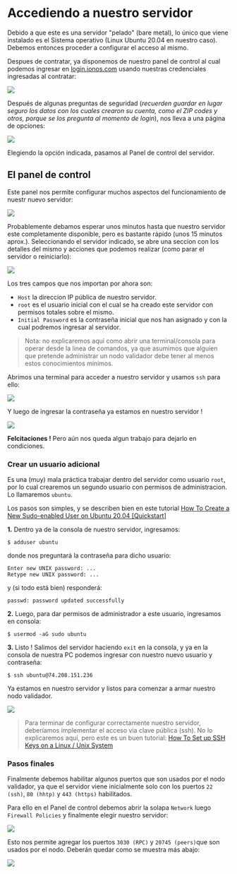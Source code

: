 
# Accediendo a nuestro servidor

Debido a que este es una servidor "pelado" (bare metal), lo único que viene instalado es el Sistema operativo (Linux Ubuntu 20.04 en nuestro caso). Debemos entonces proceder a configurar el acceso al mismo.

Despues de contratar, ya disponemos de nuestro panel de control al cual podemos ingresar en [login.ionos.com](https://login.ionos.com/) usando nuestras credenciales ingresadas al contratar:

![](images/Screenshot%20of%20Login%20-%20IONOS.jpg)

Después de algunas preguntas de seguridad (_recuerden guardar en lugar seguro los datos con los cuales crearon su cuenta, como el ZIP codes y otros, porque se los pregunta al momento de login_), nos lleva a una página de opciones:

![](images/ScreenshotofIONOSoptions.jpg)

Elegiendo la opción indicada, pasamos al Panel de control del servidor.

## El panel de control ##

Este panel nos permite configurar muchos aspectos del funcionamiento de nuestr nuevo servidor:

![](images/Screenshot%20of%20Cloud%20Panel.jpg)

Probablemente debamos esperar unos minutos hasta que nuestro servidor este completamente disponible, pero es bastante rápido (unos 15 minutos aprox.). Seleccionando el servidor indicado, se abre una seccion con los detalles del mismo y acciones que podemos realizar (como parar el servidor o reiniciarlo):

![](images/Screenshot%20of%20Cloud%20Panel-2.jpg)

Los tres campos que nos importan por ahora son:

- `Host` la direccion IP pública de nuestro servidor.
- `root` es el usuario inicial con el cual se ha creado este servidor con permisos totales sobre el mismo.
- `Initial Password` es la contraseña inicial que nos han asignado y con la cual podremos ingresar al servidor.

> Nota: no explicaremos aquí como abrir una terminal/consola para operar desde la linea de comandos, ya que asumimos que alguien que pretende administrar un nodo validador debe tener al menos estos conocimientos mínimos. 

Abrimos una terminal para acceder a nuestro servidor y usamos `ssh` para ello:

![](images/Captura%20de%20pantalla%20de%202022-08-01%2023-05-28.png)
 
Y luego de ingresar la contraseña ya estamos en nuestro servidor !

![](images/Captura%20de%20pantalla%20de%202022-08-01%2023-08-00.png)

**Felcitaciones !** Pero aún nos queda algun trabajo para dejarlo en condiciones.

### Crear un usuario adicional ###

Es una (muy) mala práctica trabajar dentro del servidor como usuario `root`, por lo cual crearemos un segundo usuario con permisos de administracion. Lo llamaremos `ubuntu`. 

Los pasos son simples, y se describen bien en este tutorial [How To Create a New Sudo-enabled User on Ubuntu 20.04 [Quickstart]](https://www.digitalocean.com/community/tutorials/how-to-create-a-new-sudo-enabled-user-on-ubuntu-20-04-quickstart)

**1.** Dentro ya de la consola de nuestro servidor, ingresamos:
  ~~~
  $ adduser ubuntu
  ~~~
  donde nos preguntará la contraseña para dicho usuario:
  ~~~
  Enter new UNIX password: ...
  Retype new UNIX password: ...
  ~~~
  y (si todo está bien) responderá:
  ~~~
  passwd: password updated successfully
  ~~~

**2.** Luego, para dar permisos de administrador a este usuario, ingresamos en consola:
~~~
$ usermod -aG sudo ubuntu
~~~

**3.** Listo ! Salimos del servidor haciendo `exit` en la consola, y ya en la consola de nuestra PC podemos ingresar con nuestro nuevo usuario y contraseña:
~~~~
$ ssh ubuntu@74.208.151.236
~~~~

Ya estamos en nuestro servidor y listos para comenzar a armar nuestro nodo validador.

![](images/Captura%20de%20pantalla%20de%202022-08-01%2023-22-57.png)

> Para terminar de configurar correctamente nuestro servidor, deberíamos implementar el acceso via clave pública (ssh). No lo explicaremos aquí, pero este es un buen tutorial: [How To Set up SSH Keys on a Linux / Unix System](https://www.cyberciti.biz/faq/how-to-set-up-ssh-keys-on-linux-unix/)

### Pasos finales ###

Finalmente debemos habilitar algunos puertos que son usados por el nodo validador, ya que el servidor viene inicialmente solo con los puertos `22 (ssh)`, `80 (hhtp)` y `443 (https)` habilitados.

Para ello en el Panel de control debemos abrir la solapa `Network` luego `Firewall Policies` y finalmente elegir nuestro servidor:

![](images/Screenshot%20of%20Cloud%20Panel-firewall.jpg)

Esto nos permite agregar los puertos `3030 (RPC)` y `20745 (peers)`que son usados por el nodo. Deberán quedar como se muestra más abajo:

![](images/Screenshot%20of%20Cloud%20Panel-ports.jpg)
